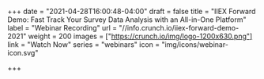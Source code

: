 +++
date = "2021-04-28T16:00:48-04:00"
draft = false
title = "IIEX Forward Demo: Fast Track Your Survey Data Analysis with an All-in-One Platform"
label = "Webinar Recording"
url = "//info.crunch.io/iiex-forward-demo-2021"
weight = 200
images = ["https://crunch.io/img/logo-1200x630.png"]
link = "Watch Now"
series = "webinars"
icon = "img/icons/webinar-icon.svg"

+++
